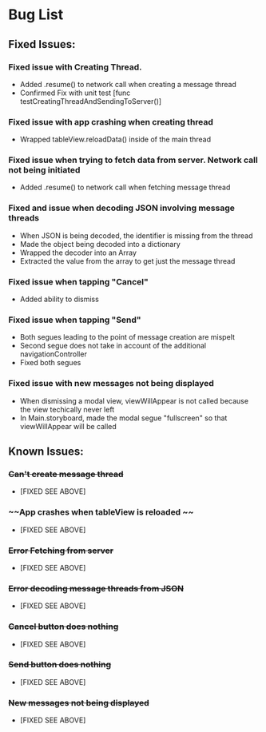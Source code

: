#  Bug List

## Fixed Issues:
### Fixed issue with Creating Thread.
* Added .resume() to network call when creating a message thread
* Confirmed Fix with unit test [func testCreatingThreadAndSendingToServer()]

### Fixed issue with app crashing when creating thread
* Wrapped tableView.reloadData() inside of the main thread

### Fixed issue when trying to fetch data from server. Network call not being initiated
* Added .resume() to network call when fetching message thread

### Fixed and issue when decoding JSON involving message threads
* When JSON is being decoded, the identifier is missing from the thread
* Made the object being decoded into a dictionary
* Wrapped the decoder into an Array
* Extracted the value from the array to get just the message thread

### Fixed issue when tapping "Cancel"
* Added ability to dismiss

### Fixed issue when tapping "Send" 
* Both segues leading to the point of message creation are mispelt
* Second segue does not take in account of the additional navigationController
* Fixed both segues

### Fixed issue with new messages not being displayed
* When dismissing a modal view, viewWillAppear is not called because the view techically never left
* In Main.storyboard, made the modal segue "fullscreen" so that viewWillAppear will be called

## Known Issues:
### ~~Can't create message thread~~
* [FIXED SEE ABOVE]

### ~~App crashes when tableView is reloaded ~~
* [FIXED SEE ABOVE]

### ~~Error Fetching from server~~
* [FIXED SEE ABOVE]

### ~~Error decoding message threads from JSON~~
* [FIXED SEE ABOVE]

### ~~Cancel button does nothing~~
* [FIXED SEE ABOVE]

### ~~Send button does nothing~~
* [FIXED SEE ABOVE]

### ~~New messages not being displayed~~
* [FIXED SEE ABOVE]
